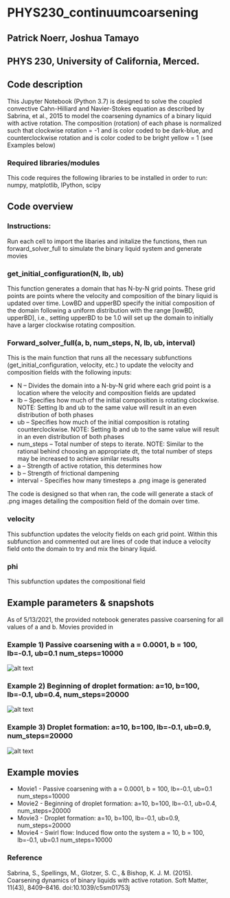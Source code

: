 # PHYS230_continuumcoarsening
## Patrick Noerr, Joshua Tamayo
## PHYS 230, University of California, Merced.
## Code description 
This Jupyter Notebook (Python 3.7) is designed to solve the coupled convective Cahn-Hilliard and Navier-Stokes equation as described by Sabrina, et al., 2015 to model the coarsening dynamics of a binary liquid with active rotation.
The composition (rotation) of each phase is normalized such that clockwise rotation = -1 and is color coded to be dark-blue, and counterclockwise rotation and is color coded to be bright yellow = 1 (see Examples below)
### Required libraries/modules
This code requires the following libraries to be installed in order to run: numpy, matplotlib, IPython, scipy
## Code overview
### Instructions:
Run each cell to import the libaries and initalize the functions, then run forward_solver_full to simulate the binary liquid system and generate movies

### get_initial_configuration(N, lb, ub)
This function generates a domain that has N-by-N grid points. These grid points are points where the velocity and composition of the binary liquid is updated over time. LowBD and upperBD specify the initial composition of the domain following a uniform distribution with the range [lowBD, upperBD], i.e., setting upperBD to be 1.0 will set up the domain to initially have a larger clockwise rotating composition.
### Forward_solver_full(a, b, num_steps, N, lb, ub, interval)
This is the main function that runs all the necessary subfunctions (get_initial_configuration, velocity, etc.) to update the velocity and composition fields with the following inputs:
*	N – Divides the domain into a N-by-N grid where each grid point is a location where the velocity and composition fields are updated
*	lb – Specifies how much of the initial composition is rotating clockwise. NOTE: Setting lb and ub to the same value will result in an even distribution of both phases
*	ub – Specifies how much of the initial composition is rotating counterclockwise. NOTE: Setting lb and ub to the same value will result in an even distribution of both phases
*	num_steps – Total number of steps to iterate. NOTE: Similar to the rational behind choosing an appropriate dt, the total number of steps may be increased to achieve similar results
*	a – Strength of active rotation, this determines how 
*	b – Strength of frictional dampening
*	interval - Specifies how many timesteps a .png image is generated

The code is designed so that when ran, the code will generate a stack of .png images detailing the composition field of the domain over time.

### velocity
This subfunction updates the velocity fields on each grid point. Within this subfunction and commented out are lines of code that induce a velocity field onto the domain to try and mix the binary liquid.

### phi
This subfunction updates the compositional field

## Example parameters & snapshots
As of 5/13/2021, the provided notebook generates passive coarsening for all values of a and b. Movies provided in

### Example 1) Passive coarsening with a = 0.0001, b = 100, lb=-0.1, ub=0.1 num_steps=10000
![alt text](https://github.com/JtamayoGH/PHYS230_continuumcoarsening/blob/main/GitHubImg/0.0001_100_100.00000000001425.png?raw=true)

### Example 2) Beginning of droplet formation: a=10, b=100, lb=-0.1, ub=0.4, num_steps=20000
![alt text](https://github.com/JtamayoGH/PHYS230_continuumcoarsening/blob/main/GitHubImg/dropstart10_100.png?raw=true)

### Example 3) Droplet formation: a=10, b=100, lb=-0.1, ub=0.9, num_steps=20000
![alt text](https://github.com/JtamayoGH/PHYS230_continuumcoarsening/blob/main/GitHubImg/drop10_100.png?raw=true)

## Example movies
* Movie1 - Passive coarsening with a = 0.0001, b = 100, lb=-0.1, ub=0.1 num_steps=10000
* Movie2 - Beginning of droplet formation: a=10, b=100, lb=-0.1, ub=0.4, num_steps=20000
* Movie3 - Droplet formation: a=10, b=100, lb=-0.1, ub=0.9, num_steps=20000
* Movie4 - Swirl flow: Induced flow onto the system a = 10, b = 100, lb=-0.1, ub=0.1 num_steps=10000

### Reference
Sabrina, S., Spellings, M., Glotzer, S. C., & Bishop, K. J. M. (2015). Coarsening dynamics of binary liquids with active rotation. Soft Matter, 11(43), 8409–8416. doi:10.1039/c5sm01753j
